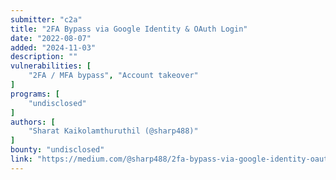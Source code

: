 ```yaml
---
submitter: "c2a"
title: "2FA Bypass via Google Identity & OAuth Login"
date: "2022-08-07"
added: "2024-11-03"
description: ""
vulnerabilities: [
    "2FA / MFA bypass", "Account takeover"
]
programs: [
    "undisclosed"
]
authors: [
    "Sharat Kaikolamthuruthil (@sharp488)"
]
bounty: "undisclosed"
link: "https://medium.com/@sharp488/2fa-bypass-via-google-identity-oauth-login-6c991ac837af"
---
```




